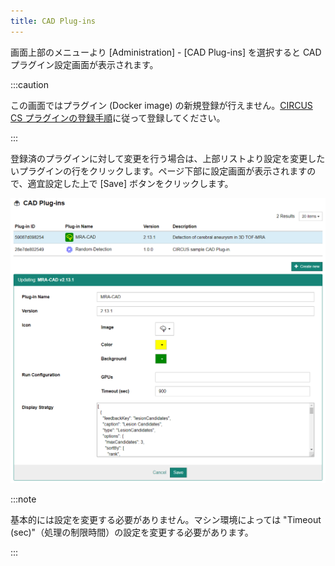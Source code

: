 ```yaml
---
title: CAD Plug-ins
---
```


画面上部のメニューより [Administration] - [CAD Plug-ins] を選択すると CAD プラグイン設定画面が表示されます。

:::caution

この画面ではプラグイン (Docker image) の新規登録が行えません。[CIRCUS CS プラグインの登録手順](registration-cs-plugins.md)に従って登録してください。

:::

登録済のプラグインに対して変更を行う場合は、上部リストより設定を変更したいプラグインの行をクリックします。ページ下部に設定画面が表示されますので、適宜設定した上で [Save] ボタンをクリックします。

![CAD Plug-in Settings](cad-plugin-settings.png)

:::note

基本的には設定を変更する必要がありません。マシン環境によっては "Timeout (sec)"（処理の制限時間）の設定を変更する必要があります。

:::
